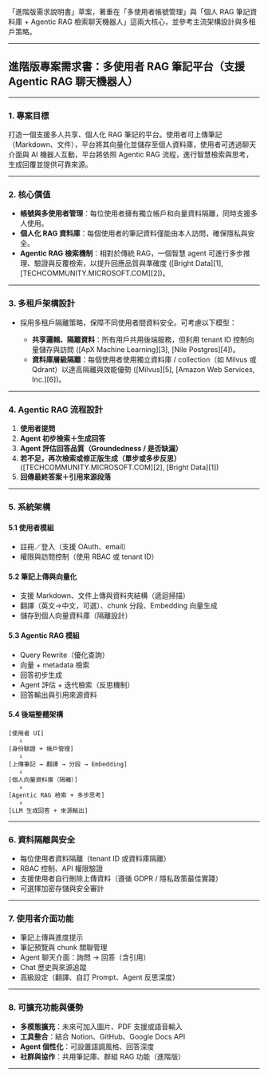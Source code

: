 「進階版需求說明書」草案，著重在「多使用者帳號管理」與「個人 RAG 筆記資料庫 + Agentic RAG 檢索聊天機器人」這兩大核心，並參考主流架構設計與多租戶策略。

---

## 進階版專案需求書：多使用者 RAG 筆記平台（支援 Agentic RAG 聊天機器人）

---

### 1. **專案目標**

打造一個支援多人共享、個人化 RAG 筆記的平台。使用者可上傳筆記（Markdown、文件），平台將其向量化並儲存至個人資料庫，使用者可透過聊天介面與 AI 機器人互動，平台將依照 Agentic RAG 流程，進行智慧檢索與思考，生成回覆並提供可靠來源。

---

### 2. **核心價值**

* **帳號與多使用者管理**：每位使用者擁有獨立帳戶和向量資料隔離，同時支援多人使用。
* **個人化 RAG 資料庫**：每個使用者的筆記資料僅能由本人訪問，確保隱私與安全。
* **Agentic RAG 檢索機制**：相對於傳統 RAG，一個智慧 agent 可進行多步推理、驗證與反覆檢索，以提升回應品質與準確度 ([Bright Data][1], [TECHCOMMUNITY.MICROSOFT.COM][2])。

---

### 3. **多租戶架構設計**

* 採用多租戶隔離策略，保障不同使用者間資料安全。可考慮以下模型：

  * **共享邏輯、隔離資料**：所有用戶共用後端服務，但利用 tenant ID 控制向量儲存與訪問 ([ApX Machine Learning][3], [Nile Postgres][4])。
  * **資料庫層級隔離**：每個使用者使用獨立資料庫 / collection（如 Milvus 或 Qdrant）以達高隔離與效能優勢 ([Milvus][5], [Amazon Web Services, Inc.][6])。

---

### 4. **Agentic RAG 流程設計**

1. **使用者提問**
2. **Agent 初步檢索＋生成回答**
3. **Agent 評估回答品質（Groundedness / 是否缺漏）**
4. **若不足，再次檢索或修正版生成（單步或多步反思）** ([TECHCOMMUNITY.MICROSOFT.COM][2], [Bright Data][1])
5. **回傳最終答案＋引用來源段落**

---

### 5. **系統架構**

#### 5.1 使用者模組

* 註冊／登入（支援 OAuth、email）
* 權限與訪問控制（使用 RBAC 或 tenant ID）

#### 5.2 筆記上傳與向量化

* 支援 Markdown、文件上傳與資料夾結構（遞迴掃描）
* 翻譯（英文→中文，可選）、chunk 分段、Embedding 向量生成
* 儲存到個人向量資料庫（隔離設計）

#### 5.3 Agentic RAG 模組

* Query Rewrite（優化查詢）
* 向量 + metadata 檢索
* 回答初步生成
* Agent 評估 + 迭代檢索（反思機制）
* 回答輸出與引用來源資料

#### 5.4 後端整體架構

```
[使用者 UI]
   ↓
[身份驗證 + 帳戶管理]
   ↓
[上傳筆記 → 翻譯 → 分段 → Embedding]
   ↓
[個人向量資料庫（隔離）]
   ↓
[Agentic RAG 檢索 + 多步思考]
   ↓
[LLM 生成回答 + 來源輸出]
```

---

### 6. **資料隔離與安全**

* 每位使用者資料隔離（tenant ID 或資料庫隔離）
* RBAC 控制、API 權限驗證
* 支援使用者自行刪除上傳資料（遵循 GDPR / 隱私政策最佳實踐）
* 可選擇加密存儲與安全審計

---

### 7. **使用者介面功能**

* 筆記上傳與進度提示
* 筆記預覽與 chunk 關聯管理
* Agent 聊天介面：詢問 → 回答（含引用）
* Chat 歷史與來源追蹤
* 高級設定（翻譯、自訂 Prompt、Agent 反思深度）

---

### 8. **可擴充功能與優勢**

* **多模態擴充**：未來可加入圖片、PDF 支援或語音輸入
* **工具整合**：結合 Notion、GitHub、Google Docs API
* **Agent 個性化**：可設置語調風格、回答深度
* **社群與協作**：共用筆記庫、群組 RAG 功能（進階版）

---